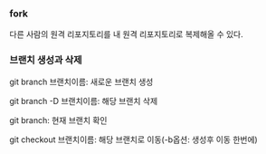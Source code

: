 ### fork

다른 사람의 원격 리포지토리를 내 원격 리포지토리로 복제해올 수 있다.

### 브랜치 생성과 삭제

git branch 브랜치이름: 새로운 브랜치 생성

git branch -D 브랜치이름: 해당 브랜치 삭제

git branch: 현재 브랜치 확인

git checkout 브랜치이름: 해당 브랜치로 이동(-b옵션: 생성후 이동 한번에)